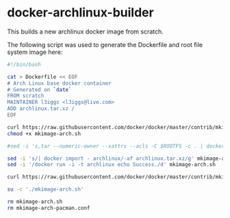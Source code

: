 docker-archlinux-builder
========================

This builds a new archlinux docker image from scratch.

The following script was used to generate the Dockerfile and root file system image here:
```bash
#!/bin/bash

cat > Dockerfile << EOF
# Arch Linux base docker container
# Generated on `date`
FROM scratch
MAINTAINER l3iggs <l3iggs@live.com>
ADD archlinux.tar.xz /
EOF

curl https://raw.githubusercontent.com/docker/docker/master/contrib/mkimage-arch.sh > mkimage-arch.sh
chmod +x mkimage-arch.sh

#sed -i 's,tar --numeric-owner --xattrs --acls -C $ROOTFS -c . | docker import - archlinux,printf '\''n archlinux-%02d.tar\\n'\'' {2..100} | tar --numeric-owner --xattrs --acls -C $ROOTFS -c . -L 100M -f archlinux-01.tar 2>/dev/null,g' mkimage-arch.sh

sed -i 's/| docker import - archlinux/-af archlinux.tar.xz/g' mkimage-arch.sh
sed -i '/docker run -i -t archlinux echo Success./d' mkimage-arch.sh

curl https://raw.githubusercontent.com/docker/docker/master/contrib/mkimage-arch-pacman.conf > mkimage-arch-pacman.conf

su -c './mkimage-arch.sh'

rm mkimage-arch.sh
rm mkimage-arch-pacman.conf
```
